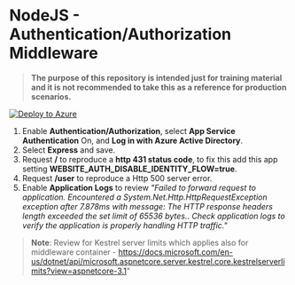 # NodeJS - Authentication/Authorization Middleware

>**The purpose of this repository is intended just for training material and it is not recommended to take this as a reference for production scenarios.**



[![Deploy to Azure](https://aka.ms/deploytoazurebutton)](https://portal.azure.com/#create/Microsoft.Template/uri/https%3A%2F%2Fraw.githubusercontent.com%2Fazureossd%2Fappsreadynext-nodejs-easyauth-1%2Fmaster%2Ftemplate.json)

1. Enable **Authentication/Authorization**, select **App Service Authentication** On, and **Log in with Azure Active Directory**.
2. Select **Express** and save.
3. Request **/** to reproduce a **http 431 status code**, to fix this add this app setting **WEBSITE_AUTH_DISABLE_IDENTITY_FLOW=true**.
4. Request **/user** to reproduce a Http 500 server error.
5. Enable **Application Logs** to review *"Failed to forward request to application. Encountered a System.Net.Http.HttpRequestException exception after 7.878ms with message: The HTTP response headers length exceeded the set limit of 65536 bytes.. Check application logs to verify the application is properly handling HTTP traffic."* 

> **Note**: Review for Kestrel server limits which applies also for middleware container - https://docs.microsoft.com/en-us/dotnet/api/microsoft.aspnetcore.server.kestrel.core.kestrelserverlimits?view=aspnetcore-3.1"

